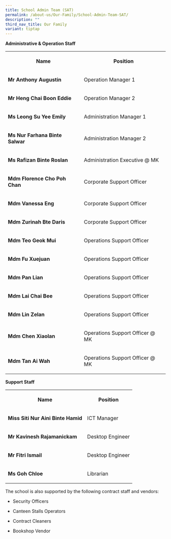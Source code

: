 ```yaml
---
title: School Admin Team (SAT)
permalink: /about-us/Our-Family/School-Admin-Team-SAT/
description: ""
third_nav_title: Our Family
variant: tiptap
---
```

<p><strong>Administrative &amp; Operation Staff</strong>
</p>
<table style="minWidth: 50px">
<colgroup>
<col>
<col>
</colgroup>
<tbody>
<tr>
<th rowspan="1" colspan="1">
<p>Name</p>
</th>
<th rowspan="1" colspan="1">
<p>Position</p>
</th>
</tr>
<tr>
<td rowspan="1" colspan="1">
<p><strong>Mr Anthony Augustin</strong>
</p>
</td>
<td rowspan="1" colspan="1">
<p>Operation Manager 1</p>
</td>
</tr>
<tr>
<td rowspan="1" colspan="1">
<p><strong>Mr Heng Chai Boon Eddie</strong>
</p>
</td>
<td rowspan="1" colspan="1">
<p>Operation Manager 2</p>
</td>
</tr>
<tr>
<td rowspan="1" colspan="1">
<p><strong>Ms Leong Su Yee Emily</strong>
</p>
</td>
<td rowspan="1" colspan="1">
<p>Administration Manager 1</p>
</td>
</tr>
<tr>
<td rowspan="1" colspan="1">
<p><strong>Ms Nur Farhana Binte Salwar</strong>
</p>
</td>
<td rowspan="1" colspan="1">
<p>Administration Manager 2</p>
</td>
</tr>
<tr>
<td rowspan="1" colspan="1">
<p><strong>Ms Rafizan Binte Roslan</strong>
</p>
</td>
<td rowspan="1" colspan="1">
<p>Administration Executive @ MK</p>
</td>
</tr>
<tr>
<td rowspan="1" colspan="1">
<p><strong>Mdm Florence Cho Poh Chan</strong>
</p>
</td>
<td rowspan="1" colspan="1">
<p>Corporate Support Officer</p>
</td>
</tr>
<tr>
<td rowspan="1" colspan="1">
<p><strong>Mdm Vanessa Eng</strong>
</p>
</td>
<td rowspan="1" colspan="1">
<p>Corporate Support Officer</p>
</td>
</tr>
<tr>
<td rowspan="1" colspan="1">
<p><strong>Mdm Zurinah Bte Daris</strong>
</p>
</td>
<td rowspan="1" colspan="1">
<p>Corporate Support Officer</p>
</td>
</tr>
<tr>
<td rowspan="1" colspan="1">
<p><strong>Mdm Teo Geok Mui</strong>
</p>
</td>
<td rowspan="1" colspan="1">
<p>Operations Support Officer</p>
</td>
</tr>
<tr>
<td rowspan="1" colspan="1">
<p><strong>Mdm Fu Xuejuan</strong>
</p>
</td>
<td rowspan="1" colspan="1">
<p>Operations Support Officer</p>
</td>
</tr>
<tr>
<td rowspan="1" colspan="1">
<p><strong>Mdm Pan Lian</strong>
</p>
</td>
<td rowspan="1" colspan="1">
<p>Operations Support Officer</p>
</td>
</tr>
<tr>
<td rowspan="1" colspan="1">
<p><strong>Mdm Lai Chai Bee</strong>
</p>
</td>
<td rowspan="1" colspan="1">
<p>Operations Support Officer</p>
</td>
</tr>
<tr>
<td rowspan="1" colspan="1">
<p><strong>Mdm Lin Zelan</strong>
</p>
</td>
<td rowspan="1" colspan="1">
<p>Operations Support Officer</p>
</td>
</tr>
<tr>
<td rowspan="1" colspan="1">
<p><strong>Mdm Chen Xiaolan</strong>
</p>
</td>
<td rowspan="1" colspan="1">
<p>Operations Support Officer @ MK</p>
</td>
</tr>
<tr>
<td rowspan="1" colspan="1">
<p><strong>Mdm Tan Ai Wah</strong>
</p>
</td>
<td rowspan="1" colspan="1">
<p>Operations Support Officer @ MK</p>
</td>
</tr>
</tbody>
</table>
<p><strong>Support Staff</strong>
</p>
<table style="minWidth: 50px">
<colgroup>
<col>
<col>
</colgroup>
<tbody>
<tr>
<th rowspan="1" colspan="1">
<p>Name</p>
</th>
<th rowspan="1" colspan="1">
<p>Position</p>
</th>
</tr>
<tr>
<td rowspan="1" colspan="1">
<p><strong>Miss Siti Nur Aini Binte Hamid</strong>
</p>
</td>
<td rowspan="1" colspan="1">
<p>ICT Manager</p>
</td>
</tr>
<tr>
<td rowspan="1" colspan="1">
<p><strong>Mr Kavinesh Rajamanickam</strong>
</p>
</td>
<td rowspan="1" colspan="1">
<p>Desktop Engineer</p>
</td>
</tr>
<tr>
<td rowspan="1" colspan="1">
<p><strong>Mr Fitri Ismail</strong>
</p>
</td>
<td rowspan="1" colspan="1">
<p>Desktop Engineer</p>
</td>
</tr>
<tr>
<td rowspan="1" colspan="1">
<p><strong>Ms&nbsp;Goh Chloe</strong>
</p>
</td>
<td rowspan="1" colspan="1">
<p>Librarian</p>
</td>
</tr>
</tbody>
</table>
<p>The school is also supported by the following contract staff and vendors:</p>
<ul data-tight="true" class="tight">
<li>
<p>Security Officers</p>
</li>
<li>
<p>Canteen Stalls Operators</p>
</li>
<li>
<p>Contract Cleaners</p>
</li>
<li>
<p>Bookshop Vendor</p>
</li>
</ul>
<p></p>